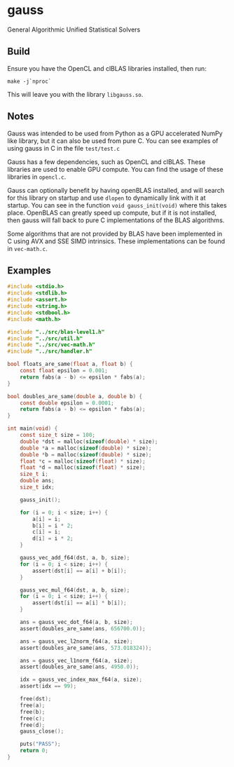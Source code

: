 # gauss

General Algorithmic Unified Statistical Solvers

## Build

Ensure you have the OpenCL and clBLAS libraries installed, then run:

```
make -j`nproc`
```

This will leave you with the library `libgauss.so`.

## Notes

Gauss was intended to be used from Python as a GPU accelerated NumPy like
library, but it can also be used from pure C. You can see examples of using
gauss in C in the file `test/test.c`

Gauss has a few dependencies, such as OpenCL and clBLAS. These libraries are
used to enable GPU compute. You can find the usage of these libraries in
`opencl.c`.

Gauss can optionally benefit by having openBLAS installed, and will search for
this library on startup and use `dlopen` to dynamically link with it at startup.
You can see in the function `void gauss_init(void)` where this takes place.
OpenBLAS can greatly speed up compute, but if it is not installed, then gauss
will fall back to pure C implementations of the BLAS algorithms.

Some algorithms that are not provided by BLAS have been implemented in C using
AVX and SSE SIMD intrinsics. These implementations can be found in `vec-math.c`.

## Examples

```C
#include <stdio.h>
#include <stdlib.h>
#include <assert.h>
#include <string.h>
#include <stdbool.h>
#include <math.h>

#include "../src/blas-level1.h"
#include "../src/util.h"
#include "../src/vec-math.h"
#include "../src/handler.h"

bool floats_are_same(float a, float b) {
    const float epsilon = 0.001;
    return fabs(a - b) <= epsilon * fabs(a);
}

bool doubles_are_same(double a, double b) {
    const double epsilon = 0.0001;
    return fabs(a - b) <= epsilon * fabs(a);
}

int main(void) {
    const size_t size = 100;
    double *dst = malloc(sizeof(double) * size);
    double *a = malloc(sizeof(double) * size);
    double *b = malloc(sizeof(double) * size);
    float *c = malloc(sizeof(float) * size);
    float *d = malloc(sizeof(float) * size);
    size_t i;
    double ans;
    size_t idx;

    gauss_init();

    for (i = 0; i < size; i++) {
        a[i] = i;
        b[i] = i * 2;
        c[i] = i;
        d[i] = i * 2;
    }

    gauss_vec_add_f64(dst, a, b, size);
    for (i = 0; i < size; i++) {
        assert(dst[i] == a[i] + b[i]);
    }

    gauss_vec_mul_f64(dst, a, b, size);
    for (i = 0; i < size; i++) {
        assert(dst[i] == a[i] * b[i]);
    }

    ans = gauss_vec_dot_f64(a, b, size);
    assert(doubles_are_same(ans, 656700.0));

    ans = gauss_vec_l2norm_f64(a, size);
    assert(doubles_are_same(ans, 573.018324));

    ans = gauss_vec_l1norm_f64(a, size);
    assert(doubles_are_same(ans, 4950.0));

    idx = gauss_vec_index_max_f64(a, size);
    assert(idx == 99);

    free(dst);
    free(a);
    free(b);
    free(c);
    free(d);
    gauss_close();

    puts("PASS");
    return 0;
}
```

